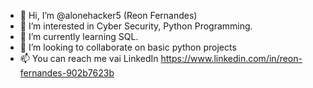 - 👋 Hi, I’m @alonehacker5 (Reon Fernandes)
- 👀 I’m interested in Cyber Security, Python Programming.
- 🌱 I’m currently learning SQL.
- 💞️ I’m looking to collaborate on basic python projects
- 📫 You can reach me vai LinkedIn https://www.linkedin.com/in/reon-fernandes-902b7623b

<!---
alonehacker5/alonehacker5 is a ✨ special ✨ repository because its `README.md` (this file) appears on your GitHub profile.
You can click the Preview link to take a look at your changes.
--->
